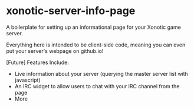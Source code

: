 # xonotic-server-info-page
A boilerplate for setting up an informational page for your Xonotic game server.

Everything here is intended to be client-side code, meaning you can even put your server's webpage on github.io!

[Future] Features Include:
* Live information about your server (querying the master server list with javascript)
* An IRC widget to allow users to chat with your IRC channel from the page
* More
